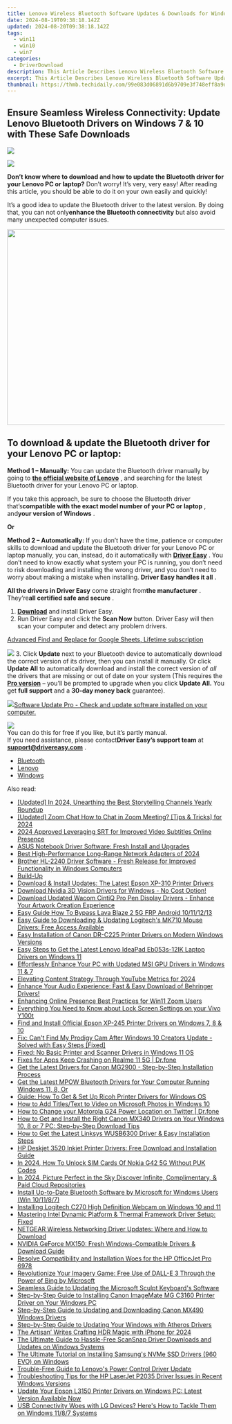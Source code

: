 ```yaml
---
title: Lenovo Wireless Bluetooth Software Updates & Downloads for Windows 7/10 - Trusted Source
date: 2024-08-19T09:38:18.142Z
updated: 2024-08-20T09:38:18.142Z
tags:
  - win11
  - win10
  - win7
categories:
  - DriverDownload
description: This Article Describes Lenovo Wireless Bluetooth Software Updates & Downloads for Windows 7/10 - Trusted Source
excerpt: This Article Describes Lenovo Wireless Bluetooth Software Updates & Downloads for Windows 7/10 - Trusted Source
thumbnail: https://thmb.techidaily.com/99e083d06891d6b9709e3f748eff8a9d6ada1ef3054d20b60fdb2ab68b2e719b.png
---
```


## Ensure Seamless Wireless Connectivity: Update Lenovo Bluetooth Drivers on Windows 7 & 10 with These Safe Downloads

<!-- affiliate ads begin -->
<a href="https://store.revouninstaller.com/order/checkout.php?PRODS=27889512&QTY=1&AFFILIATE=108875&CART=1"><img src="https://secure.avangate.com/images/merchant/4282ec8de8c9be897e7aff4aa231b1a4/728__90.jpg" border="0"></a>
<!-- affiliate ads end -->
![](https://images.drivereasy.com/wp-content/uploads/2018/12/bluetooth.png)

 **Don’t know where to download and how to update the Bluetooth driver for your Lenovo PC or laptop?** Don’t worry! It’s very, very easy! After reading this article, you should be able to do it on your own easily and quickly!

 It’s a good idea to update the Bluetooth driver to the latest version. By doing that, you can not only**enhance the Bluetooth connectivity** but also avoid many unexpected computer issues.

<!-- affiliate ads begin -->
<a href="https://ukaidot.sjv.io/c/5597632/1793234/19578" target="_top" id="1793234"><img src="//a.impactradius-go.com/display-ad/19578-1793234" border="0" alt="" width="678" height="452"/></a><img height="0" width="0" src="https://imp.pxf.io/i/5597632/1793234/19578" style="position:absolute;visibility:hidden;" border="0" />
<!-- affiliate ads end -->
## **To download & update the Bluetooth driver for your Lenovo PC or laptop:**

**Method 1 – Manually:**  You can update the Bluetooth driver manually by going to **[the official website of Lenovo](https://shop-links.co/link/?exclusive=1&publisher_slug=itechdaily19598&url=https%3A%2F%2Fwww.lenovo.com%2Fus%2Fen%2F)**  , and searching for the latest Bluetooth driver for your Lenovo PC or laptop.

 If you take this approach, be sure to choose the Bluetooth driver that’s**compatible with the exact model number of your PC or laptop** , and**your version of Windows** .

**Or**

**Method 2 – Automatically:**   If you don’t have the time, patience or computer skills to download and update the Bluetooth driver for your Lenovo PC or laptop manually, you can, instead, do it automatically with **[Driver Easy](https://tools.techidaily.com/drivereasy/download/)**  .  You don’t need to know exactly what system your PC is running, you don’t need to risk downloading and installing the wrong driver, and you don’t need to worry about making a mistake when installing. **Driver Easy handles it all** .

**All the drivers in Driver Easy** come straight from**the manufacturer** . They‘re**all certified safe and secure** .

1. **[Download](https://tools.techidaily.com/drivereasy/download/)**  and install Driver Easy.
2. Run Driver Easy and click the **Scan Now**  button. Driver Easy will then scan your computer and detect any problem drivers.  
<!-- affiliate ads begin -->
<a href="https://secure.2checkout.com/order/checkout.php?PRODS=4729642&QTY=1&AFFILIATE=108875&CART=1">Advanced Find and Replace for Google Sheets, Lifetime subscription</a>
<!-- affiliate ads end -->
![](https://images.drivereasy.com/wp-content/uploads/2018/12/Snap819.png)
3. Click **Update**  next to your Bluetooth device to automatically download the correct version of its driver, then you can install it manually. Or click **Update All**  to automatically download and install the correct version of _all_  the drivers that are missing or out of date on your system (This requires the **[Pro version](https://tools.techidaily.com/drivereasy/download/)**  – you’ll be prompted to upgrade when you click **Update All.** You get **full support**  and a **30-day money back**  guarantee).  
<!-- affiliate ads begin -->
<a href="https://order.glarysoft.com/order/checkout.php?PRODS=4691139&QTY=1&AFFILIATE=108875&CART=1"><img src="https://secure.avangate.com/images/merchant/6734fa703f6633ab896eecbdfad8953a/products/SU-200-1.png" border="0">Software Update Pro - Check and update software installed on your computer. </a>
<!-- affiliate ads end -->
![](https://images.drivereasy.com/wp-content/uploads/2018/12/Snap820.png)  
 You can do this for free if you like, but it’s partly manual.  
 If you need assistance, please contact**Driver Easy’s support team** at **[support@drivereasy.com](https://tools.techidaily.com/drivereasy/download/)**  .

* [Bluetooth](https://tools.techidaily.com/drivereasy/download/)
* [Lenovo](https://tools.techidaily.com/drivereasy/download/)
* [Windows](https://tools.techidaily.com/drivereasy/download/)

<ins class="adsbygoogle"
     style="display:block"
     data-ad-format="autorelaxed"
     data-ad-client="ca-pub-7571918770474297"
     data-ad-slot="1223367746"></ins>



<ins class="adsbygoogle"
     style="display:block"
     data-ad-client="ca-pub-7571918770474297"
     data-ad-slot="8358498916"
     data-ad-format="auto"
     data-full-width-responsive="true"></ins>

<span class="atpl-alsoreadstyle">Also read:</span>
<div><ul>
<li><a href="https://vp-tips.techidaily.com/updated-in-2024-unearthing-the-best-storytelling-channels-yearly-roundup/"><u>[Updated] In 2024, Unearthing the Best Storytelling Channels Yearly Roundup</u></a></li>
<li><a href="https://screen-mirroring-recording.techidaily.com/updated-zoom-chat-how-to-chat-in-zoom-meeting-tips-and-tricks-for-2024/"><u>[Updated] Zoom Chat  How to Chat in Zoom Meeting? [Tips & Tricks] for 2024</u></a></li>
<li><a href="https://extra-skills.techidaily.com/2024-approved-leveraging-srt-for-improved-video-subtitles-online-presence/"><u>2024 Approved  Leveraging SRT for Improved Video Subtitles Online Presence</u></a></li>
<li><a href="https://win-dash.techidaily.com/asus-notebook-driver-software-fresh-install-and-upgrades/"><u>ASUS Notebook Driver Software: Fresh Install and Upgrades</u></a></li>
<li><a href="https://buynow-reviews.techidaily.com/best-high-performance-long-range-network-adapters-of-2024/"><u>Best High-Performance Long-Range Network Adapters of 2024</u></a></li>
<li><a href="https://win-dash.techidaily.com/brother-hl-2240-driver-software-fresh-release-for-improved-functionality-in-windows-computers/"><u>Brother HL-2240 Driver Software - Fresh Release for Improved Functionality in Windows Computers</u></a></li>
<li><a href="https://hardware-updates.techidaily.com/build-up/"><u>Build-Up</u></a></li>
<li><a href="https://win-dash.techidaily.com/download-and-install-updates-the-latest-epson-xp-310-printer-drivers/"><u>Download & Install Updates: The Latest Epson XP-310 Printer Drivers</u></a></li>
<li><a href="https://win-dash.techidaily.com/1722958123790-download-nvidia-3d-vision-drivers-for-windows-no-cost-option/"><u>Download Nvidia 3D Vision Drivers for Windows - No Cost Option!</u></a></li>
<li><a href="https://win-dash.techidaily.com/download-updated-wacom-cintiq-pro-pen-display-drivers-enhance-your-artwork-creation-experience/"><u>Download Updated Wacom CintiQ Pro Pen Display Drivers - Enhance Your Artwork Creation Experience</u></a></li>
<li><a href="https://android-frp.techidaily.com/easy-guide-how-to-bypass-lava-blaze-2-5g-frp-android-10111213-by-drfone-android/"><u>Easy Guide How To Bypass Lava Blaze 2 5G FRP Android 10/11/12/13</u></a></li>
<li><a href="https://win-dash.techidaily.com/easy-guide-to-downloading-and-updating-logitechs-mk710-mouse-drivers-free-access-available/"><u>Easy Guide to Downloading & Updating Logitech's MK710 Mouse Drivers: Free Access Available</u></a></li>
<li><a href="https://win-dash.techidaily.com/easy-installation-of-canon-dr-c225-printer-drivers-on-modern-windows-versions/"><u>Easy Installation of Canon DR-C225 Printer Drivers on Modern Windows Versions</u></a></li>
<li><a href="https://win-dash.techidaily.com/easy-steps-to-get-the-latest-lenovo-ideapad-eb053s-12ik-laptop-drivers-on-windows-11/"><u>Easy Steps to Get the Latest Lenovo IdeaPad Eb053s-12IK Laptop Drivers on Windows 11</u></a></li>
<li><a href="https://win-dash.techidaily.com/effortlessly-enhance-your-pc-with-updated-msi-gpu-drivers-in-windows-11-and-7/"><u>Effortlessly Enhance Your PC with Updated MSI GPU Drivers in Windows 11 & 7</u></a></li>
<li><a href="https://youtube-videos.techidaily.com/elevating-content-strategy-through-youtube-metrics-for-2024/"><u>Elevating Content Strategy Through YouTube Metrics for 2024</u></a></li>
<li><a href="https://win-dash.techidaily.com/enhance-your-audio-experience-fast-and-easy-download-of-behringer-drivers/"><u>Enhance Your Audio Experience: Fast & Easy Download of Behringer Drivers!</u></a></li>
<li><a href="https://extra-hints.techidaily.com/enhancing-online-presence-best-practices-for-win11-zoom-users/"><u>Enhancing Online Presence  Best Practices for Win11 Zoom Users</u></a></li>
<li><a href="https://unlock-android.techidaily.com/everything-you-need-to-know-about-lock-screen-settings-on-your-vivo-y100t-by-drfone-android/"><u>Everything You Need to Know about Lock Screen Settings on your Vivo Y100t</u></a></li>
<li><a href="https://win-dash.techidaily.com/find-and-install-official-epson-xp-245-printer-drivers-on-windows-7-8-and-10/"><u>Find and Install Official Epson XP-245 Printer Drivers on Windows 7, 8 & 10</u></a></li>
<li><a href="https://driver-error.techidaily.com/fix-cant-find-my-prodigy-cam-after-windows-10-creators-update-solved-with-easy-steps-fixed/"><u>Fix: Can't Find My Prodigy Cam After Windows 10 Creators Update - Solved with Easy Steps [Fixed]</u></a></li>
<li><a href="https://win-dash.techidaily.com/fixed-no-basic-printer-and-scanner-drivers-in-windows-11-os/"><u>Fixed: No Basic Printer and Scanner Drivers in Windows 11 OS</u></a></li>
<li><a href="https://howto.techidaily.com/fixes-for-apps-keep-crashing-on-realme-11-5g-drfone-by-drfone-fix-android-problems-fix-android-problems/"><u>Fixes for Apps Keep Crashing on Realme 11 5G | Dr.fone</u></a></li>
<li><a href="https://win-dash.techidaily.com/get-the-latest-drivers-for-canon-mg2900-step-by-step-installation-process/"><u>Get the Latest Drivers for Canon MG2900 - Step-by-Step Installation Process</u></a></li>
<li><a href="https://win-dash.techidaily.com/get-the-latest-mpow-bluetooth-drivers-for-your-computer-running-windows-11-8-or/"><u>Get the Latest MPOW Bluetooth Drivers for Your Computer Running Windows 11, 8, Or</u></a></li>
<li><a href="https://win-dash.techidaily.com/guide-how-to-get-and-set-up-ricoh-printer-drivers-for-windows-os/"><u>Guide: How To Get & Set Up Ricoh Printer Drivers for Windows OS</u></a></li>
<li><a href="https://extra-hints.techidaily.com/how-to-add-titlestext-to-video-on-microsoft-photos-in-windows-10/"><u>How to Add Titles/Text to Video on Microsoft Photos in Windows 10</u></a></li>
<li><a href="https://location-social.techidaily.com/how-to-change-your-motorola-g24-power-location-on-twitter-drfone-by-drfone-virtual-android/"><u>How to Change your Motorola G24 Power Location on Twitter | Dr.fone</u></a></li>
<li><a href="https://win-dash.techidaily.com/how-to-get-and-install-the-right-canon-mx340-drivers-on-your-windows-10-8-or-7-pc-step-by-step-download-tips/"><u>How to Get and Install the Right Canon MX340 Drivers on Your Windows 10, 8 or 7 PC: Step-by-Step Download Tips</u></a></li>
<li><a href="https://win-dash.techidaily.com/how-to-get-the-latest-linksys-wusb6300-driver-and-easy-installation-steps/"><u>How to Get the Latest Linksys WUSB6300 Driver & Easy Installation Steps</u></a></li>
<li><a href="https://win-dash.techidaily.com/hp-deskjet-3520-inkjet-printer-drivers-free-download-and-installation-guide/"><u>HP Deskjet 3520 Inkjet Printer Drivers: Free Download and Installation Guide</u></a></li>
<li><a href="https://sim-unlock.techidaily.com/in-2024-how-to-unlock-sim-cards-of-nokia-g42-5g-without-puk-codes-by-drfone-android/"><u>In 2024, How To Unlock SIM Cards Of Nokia G42 5G Without PUK Codes</u></a></li>
<li><a href="https://extra-guidance.techidaily.com/in-2024-picture-perfect-in-the-sky-discover-infinite-complimentary-and-paid-cloud-repositories/"><u>In 2024, Picture Perfect in the Sky  Discover Infinite, Complimentary, & Paid Cloud Repositories</u></a></li>
<li><a href="https://win-dash.techidaily.com/install-up-to-date-bluetooth-software-by-microsoft-for-windows-users-win-101187/"><u>Install Up-to-Date Bluetooth Software by Microsoft for Windows Users (Win 10/11/8/7)</u></a></li>
<li><a href="https://win-dash.techidaily.com/installing-logitech-c270-high-definition-webcam-on-windows-10-and-11/"><u>Installing Logitech C270 High Definition Webcam on Windows 10 and 11</u></a></li>
<li><a href="https://win-dash.techidaily.com/1722974613421-mastering-intel-dynamic-platform-and-thermal-framework-driver-setup-fixed/"><u>Mastering Intel Dynamic Platform & Thermal Framework Driver Setup: Fixed</u></a></li>
<li><a href="https://win-dash.techidaily.com/netgear-wireless-networking-driver-updates-where-and-how-to-download/"><u>NETGEAR Wireless Networking Driver Updates: Where and How to Download</u></a></li>
<li><a href="https://win-dash.techidaily.com/nvidia-geforce-mx150-fresh-windows-compatible-drivers-and-download-guide/"><u>NVIDIA GeForce MX150: Fresh Windows-Compatible Drivers & Download Guide</u></a></li>
<li><a href="https://win-dash.techidaily.com/resolve-compatibility-and-installation-woes-for-the-hp-officejet-pro-6978/"><u>Resolve Compatibility and Installation Woes for the HP OfficeJet Pro 6978</u></a></li>
<li><a href="https://tech-haven.techidaily.com/revolutionize-your-imagery-game-free-use-of-dall-e-3-through-the-power-of-bing-by-microsoft/"><u>Revolutionize Your Imagery Game: Free Use of DALL-E 3 Through the Power of Bing by Microsoft</u></a></li>
<li><a href="https://win-dash.techidaily.com/seamless-guide-to-updating-the-microsoft-sculpt-keyboards-software/"><u>Seamless Guide to Updating the Microsoft Sculpt Keyboard's Software</u></a></li>
<li><a href="https://win-dash.techidaily.com/step-by-step-guide-to-installing-canon-imagemate-mg-c3160-printer-driver-on-your-windows-pc/"><u>Step-by-Step Guide to Installing Canon ImageMate MG C3160 Printer Driver on Your Windows PC</u></a></li>
<li><a href="https://win-dash.techidaily.com/step-by-step-guide-to-updating-and-downloading-canon-mx490-windows-drivers/"><u>Step-by-Step Guide to Updating and Downloading Canon MX490 Windows Drivers</u></a></li>
<li><a href="https://win-dash.techidaily.com/step-by-step-guide-to-updating-your-windows-with-atheros-drivers/"><u>Step-by-Step Guide to Updating Your Windows with Atheros Drivers</u></a></li>
<li><a href="https://some-skills.techidaily.com/the-artisan-writes-crafting-hdr-magic-with-iphone-for-2024/"><u>The Artisan’ Writes  Crafting HDR Magic with iPhone for 2024</u></a></li>
<li><a href="https://win-dash.techidaily.com/the-ultimate-guide-to-hassle-free-scansnap-driver-downloads-and-updates-on-windows-systems/"><u>The Ultimate Guide to Hassle-Free ScanSnap Driver Downloads and Updates on Windows Systems</u></a></li>
<li><a href="https://win-dash.techidaily.com/the-ultimate-tutorial-on-installing-samsungs-nvme-ssd-drivers-960-evo-on-windows/"><u>The Ultimate Tutorial on Installing Samsung's NVMe SSD Drivers (960 EVO) on Windows</u></a></li>
<li><a href="https://win-dash.techidaily.com/trouble-free-guide-to-lenovos-power-control-driver-update/"><u>Trouble-Free Guide to Lenovo's Power Control Driver Update</u></a></li>
<li><a href="https://win-dash.techidaily.com/troubleshooting-tips-for-the-hp-laserjet-p2035-driver-issues-in-recent-windows-versions/"><u>Troubleshooting Tips for the HP LaserJet P2035 Driver Issues in Recent Windows Versions</u></a></li>
<li><a href="https://win-dash.techidaily.com/update-your-epson-l3150-printer-drivers-on-windows-pc-latest-version-available-now/"><u>Update Your Epson L3150 Printer Drivers on Windows PC: Latest Version Available Now</u></a></li>
<li><a href="https://win-dash.techidaily.com/usb-connectivity-woes-with-lg-devices-heres-how-to-tackle-them-on-windows-1187-systems/"><u>USB Connectivity Woes with LG Devices? Here's How to Tackle Them on Windows 11/8/7 Systems</u></a></li>
</ul></div>
